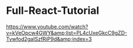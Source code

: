 # Full-React-Tutorial
https://www.youtube.com/watch?v=kVeOpcw4GWY&amp;list=PL4cUxeGkcC9gZD-Tvwfod2gaISzfRiP9d&amp;index=3
